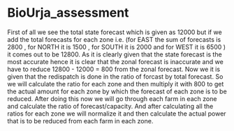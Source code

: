 # BioUrja_assessment
First of all we see the total state forecast which is given as 12000 but if we add the total forecasts for  each zone i.e. (for EAST the sum of forecasts is 2800 , for NORTH it is 1500 , for SOUTH it is 2000 and for WEST it is 6500 ) it comes out to be 12800. 
As it is clearly given that the state forecast is the most accurate hence it is clear that the zonal forecast is inaccurate and we have  to reduce 12800 - 12000 = 800 from the zonal forecast.
Now we it is given that the redispatch is done in the ratio of forcast by total forecast. So we will calculate the ratio for each zone and then multiply it with 800 to get the actual amount for each zone by which the forecast of each zone is to be reduced.
After doing this now we will go through each farm in each zone and calculate the ratio of forecast/capacity. And after calculating all the ratios for each zone we will normalize it and then calculate the actual power that is to be reduced from each farm in each zone.
